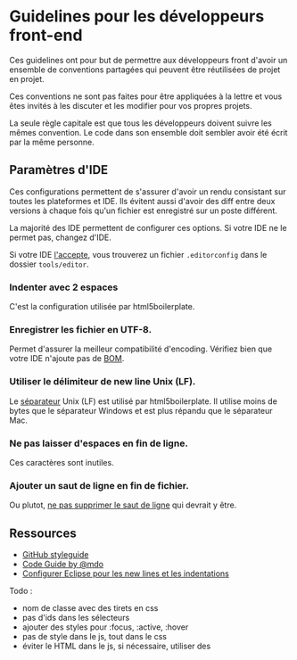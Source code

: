 # Guidelines pour les développeurs front-end

Ces guidelines ont pour but de permettre aux développeurs front d'avoir un
ensemble de conventions partagées qui peuvent être réutilisées de projet en
projet.

Ces conventions ne sont pas faites pour être appliquées à la lettre et vous
êtes invités à les discuter et les modifier pour vos propres projets. 

La seule règle capitale est que tous les développeurs doivent suivre les mêmes
convention. Le code dans son ensemble doit sembler avoir été écrit par la même
personne.

## Paramètres d'IDE
Ces configurations permettent de s'assurer d'avoir un rendu consistant sur
toutes les plateformes et IDE. Ils évitent aussi d'avoir des diff entre deux
versions à chaque fois qu'un fichier est enregistré sur un poste différent.

La majorité des IDE permettent de configurer ces options. Si votre IDE ne le
permet pas, changez d'IDE.

Si votre IDE [l'accepte](http://editorconfig.org/), vous trouverez un fichier
`.editorconfig` dans le dossier `tools/editor`.

### Indenter avec 2 espaces
C'est la configuration utilisée par html5boilerplate.

### Enregistrer les fichier en UTF-8.
Permet d'assurer la meilleur compatibilité d'encoding. Vérifiez bien que votre
IDE n'ajoute pas de [BOM](http://en.wikipedia.org/wiki/Byte_order_mark).

### Utiliser le délimiteur de new line Unix (LF).
Le [séparateur](http://blog.codinghorror.com/the-great-newline-schism/) Unix
(LF) est utilisé par html5boilerplate. Il utilise moins de bytes que le
séparateur Windows et est plus répandu que le séparateur Mac.

### Ne pas laisser d'espaces en fin de ligne.
Ces caractères sont inutiles.

### Ajouter un saut de ligne en fin de fichier.
Ou plutot, [ne pas supprimer le saut de
ligne](http://unix.stackexchange.com/questions/18743/whats-the-point-in-adding-a-new-line-to-the-end-of-a-file)  qui devrait y être.

## Ressources
- [GitHub styleguide](https://github.com/styleguide)
- [Code Guide by @mdo](http://mdo.github.io/code-guide/)
- [Configurer Eclipse pour les new lines et les indentations](http://eclipsesource.com/blogs/2013/07/09/invisible-chaos-mastering-white-spaces-in-eclipse/)


Todo :
- nom de classe avec des tirets en css
- pas d'ids dans les sélecteurs
- ajouter des styles pour :focus, :active, :hover
- pas de style dans le js, tout dans le css
- éviter le HTML dans le js, si nécessaire, utiliser des <script template>
